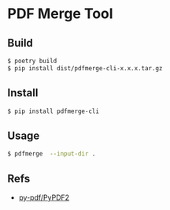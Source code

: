 # PDF Merge Tool

## Build

```bash
$ poetry build
$ pip install dist/pdfmerge-cli-x.x.x.tar.gz
```

## Install

```bash
$ pip install pdfmerge-cli
```

## Usage

```bash
$ pdfmerge  --input-dir .
```

## Refs

- [py-pdf/PyPDF2](https://github.com/py-pdf/PyPDF2)
